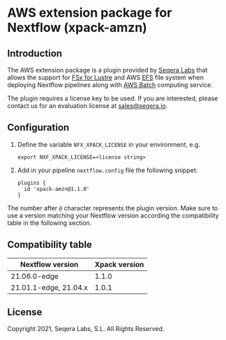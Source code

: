# AWS extension package for Nextflow (xpack-amzn)

## Introduction

The AWS extension package is a plugin provided by [Seqera Labs](https://www.seqera.io/) that allows the support for [FSx for Lustre](https://aws.amazon.com/fsx/lustre/) 
and AWS [EFS](https://aws.amazon.com/efs/) file system when deploying Nextflow pipelines 
along with [AWS Batch](https://aws.amazon.com/batch/) computing service.

The plugin requires a license key to be used. If you are interested, please contact us for an evaluation license at [sales@seqera.io](mailto:sales@seqera.io).

## Configuration

1. Define the variable `NFX_XPACK_LICENSE` in your environment, e.g. 

    ```
    export NXF_XPACK_LICENSE=<license string>
    ```

2. Add in your pipeline `nextflow.config` file the following 
snippet: 

    ```
    plugins {
      id 'xpack-amzn@1.1.0'
    }
    ``` 

The number after `@` character represents the plugin version. Make sure to use 
a version matching your Nextflow version according the compatibility table 
in the following section. 

## Compatibility table


| Nextflow version      | Xpack version   |
|---                    |---              |
| 21.06.0-edge          | 1.1.0           |
| 21.01.1-edge, 21.04.x | 1.0.1           |


## License  

Copyright 2021, Seqera Labs, S.L. All Rights Reserved.